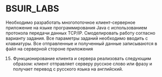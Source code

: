 # BSUIR_LABS

Необходимо разработать многопоточное клиент-серверное приложение 
на языке программирования Java с использованием протокола передачи 
данных TCP/IP. Смоделировать работу согласно варианту задания. Все 
параметры заданий необходимо вводить с клавиатуры. Все отправленные и 
полученный данные записываются в файл на серверной стороне приложения

15. Функционирование клиента и сервера реализовать следующим 
образом: клиент отправляет серверу русское слово или фразу и получает перевод 
с русского языка на английский.